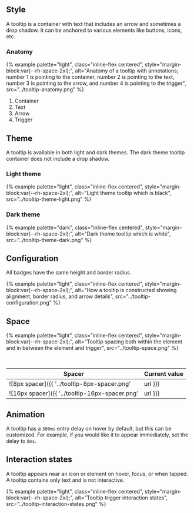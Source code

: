## Style 
A tooltip is a container with text that includes an arrow and sometimes a drop shadow. It can be anchored to various elements like buttons, icons, etc.
### Anatomy 
{% example palette="light",
          class="inline-flex centered",
          style="margin-block:var(--rh-space-2xl);",
          alt="Anatomy of a tooltip with annotations; number 1 is pointing to the container, number 2 is pointing to the text, number 3 is pointing to the arrow, and number 4 is pointing to the trigger",
          src="../tooltip-anatomy.png" %}

1) Container
2) Text
3) Arrow
4) Trigger
## Theme 
A tooltip is available in both light and dark themes. The dark theme tooltip container does not include a drop shadow.
### Light theme 
{% example palette="light",
          class="inline-flex centered",
          style="margin-block:var(--rh-space-2xl);",
          alt="Light theme tooltip which is black",
          src="../tooltip-theme-light.png" %}


### Dark theme 
{% example palette="dark",
          class="inline-flex centered",
          style="margin-block:var(--rh-space-2xl);",
          alt="Dark theme tooltip which is white",
          src="../tooltip-theme-dark.png" %}


## Configuration 
All badges have the same height and border radius.

{% example palette="light",
          class="inline-flex centered",
          style="margin-block:var(--rh-space-2xl);",
          alt="How a tooltip is constructed showing alignment, border radius, and arrow details",
          src="../tooltip-configuration.png" %}


## Space 
{% example palette="light",
          class="inline-flex centered",
          style="margin-block:var(--rh-space-2xl);",
          alt="Tooltip spacing both within the element and in between the element and trigger",
          src="../tooltip-space.png" %}

<br>

| Spacer | Current value |
| ------ | ------------- |
| ![8px spacer]({{ '../tooltip-8px-spacer.png' | url }}) | 8px 0.5rem |
| ![16px spacer]({{ '../tooltip-16px-spacer.png' | url }}) | 16px 1.0rem |

## Animation 
A tooltip has a <code>300ms</code> entry delay on hover by default, but this can be customized. For example, if you would like it to appear immediately, set the delay to <code>0ms</code>.
## Interaction states 
A tooltip appears near an icon or element on hover, focus, or when tapped. A tooltip contains only text and is not interactive.

{% example palette="light",
          class="inline-flex centered",
          style="margin-block:var(--rh-space-2xl);",
          alt="Tooltip trigger interaction states",
          src="../tooltip-interaction-states.png" %}